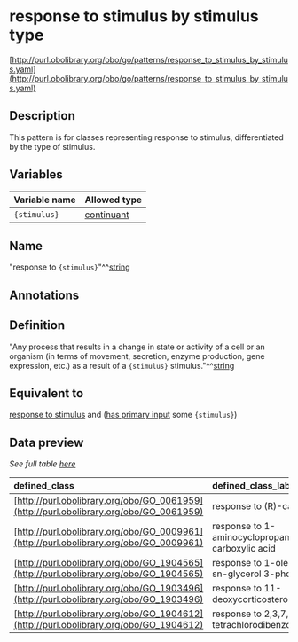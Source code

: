 # response to stimulus by stimulus type

[http://purl.obolibrary.org/obo/go/patterns/response_to_stimulus_by_stimulus.yaml](http://purl.obolibrary.org/obo/go/patterns/response_to_stimulus_by_stimulus.yaml)

## Description

This pattern is for classes representing response to stimulus, differentiated by the type of stimulus.




## Variables

| Variable name | Allowed type |
|:--------------|:-------------|
| `{stimulus}` | [continuant](http://purl.obolibrary.org/obo/BFO_0000002) |

## Name

"response to `{stimulus}`"^^[string](http://www.w3.org/2001/XMLSchema#string)

## Annotations



## Definition

"Any process that results in a change in state or activity of a cell or an organism (in terms of movement, secretion, enzyme production, gene expression, etc.) as a result of a `{stimulus}` stimulus."^^[string](http://www.w3.org/2001/XMLSchema#string)

## Equivalent to

[response to stimulus](http://purl.obolibrary.org/obo/GO_0050896)  and ([has primary input](http://purl.obolibrary.org/obo/RO_0004009) some `{stimulus}`)







## Data preview

*See full table [here](https://github.com/geneontology/go-ontology/tree/master/src/design_patterns/response_to_stimulus_by_stimulus.tsv)*

| defined_class | defined_class_label | stimulus | stimulus_label |
|:--|:--|:--|:--|
| [http://purl.obolibrary.org/obo/GO_0061959](http://purl.obolibrary.org/obo/GO_0061959) | response to (R)-carnitine | [http://purl.obolibrary.org/obo/CHEBI_16347](http://purl.obolibrary.org/obo/CHEBI_16347) | (R)-carnitine |
| [http://purl.obolibrary.org/obo/GO_0009961](http://purl.obolibrary.org/obo/GO_0009961) | response to 1-aminocyclopropane-1-carboxylic acid | [http://purl.obolibrary.org/obo/CHEBI_58360](http://purl.obolibrary.org/obo/CHEBI_58360) | 1-aminocyclopropanecarboxylic acid zwitterion |
| [http://purl.obolibrary.org/obo/GO_1904565](http://purl.obolibrary.org/obo/GO_1904565) | response to 1-oleoyl-sn-glycerol 3-phosphate | [http://purl.obolibrary.org/obo/CHEBI_74544](http://purl.obolibrary.org/obo/CHEBI_74544) | 1-oleoyl-sn-glycero-3-phosphate(2-) |
| [http://purl.obolibrary.org/obo/GO_1903496](http://purl.obolibrary.org/obo/GO_1903496) | response to 11-deoxycorticosterone | [http://purl.obolibrary.org/obo/CHEBI_16973](http://purl.obolibrary.org/obo/CHEBI_16973) | 11-deoxycorticosterone |
| [http://purl.obolibrary.org/obo/GO_1904612](http://purl.obolibrary.org/obo/GO_1904612) | response to 2,3,7,8-tetrachlorodibenzodioxine | [http://purl.obolibrary.org/obo/CHEBI_28119](http://purl.obolibrary.org/obo/CHEBI_28119) | 2,3,7,8-tetrachlorodibenzodioxine |

